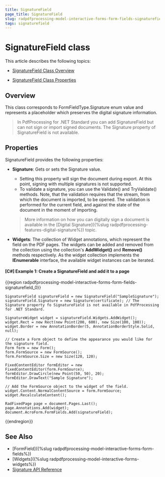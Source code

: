 ```yaml
---
title: SignatureField 
page_title: SignatureField 
slug: radpdfprocessing-model-interactive-forms-form-fields-signaturefield
tags: signaturefield
---
```



# SignatureField class

This article describes the following topics:

* [SignatureField Class Overview](#overview)

* [SignatureField Class Properties](#properties)


## Overview

This class corresponds to FormFieldType.Signature enum value and represents a placeholder which preserves the digital signature information. 

>In PdfProcessing for .NET Standard you can add SignatureField but can not sign or import signed documents. The Signature property of SignatureField is not available.

## Properties

SignatureField provides the following properties:

* **Signature**: Gets or sets the Signature value. 
	* Setting this property will sign the document during export. At this point, signing with multiple signatures is not supported.
	* To validate a signature, you can use the Validate() and TryValidate() methods. Note, that the validation requires that the stream, from which the document is imported, to be opened. The validation is performed for the current field, and against the state of the document in the moment of importing.

    > More information on how you can digitally sign a document is available in the [Digital Signature]({%slug radpdfprocessing-features-digital-signature%}) topic.

* **Widgets**: The collection of Widget annotations, which represent the field on the PDF pages. The widgets can be added and removed from the collection using the collection's **AddWidget()** and **Remove()** methods respectively. As the widget collection implements the **IEnumerable** interface, the available widget instances can be iterated.


#### **[C#] Example 1: Create a SignatureField and add it to a page**
{{region radpdfprocessing-model-interactive-forms-form-fields-signaturefield_0}}

	SignatureField signatureField = new SignatureField("SampleSignature");
	signatureField.Signature = new Signature(certificate); // The Signature property fo SignatureField is not available in PdfProcessing for .NET Standard.

	SignatureWidget widget = signatureField.Widgets.AddWidget();
	widget.Rect = new Rect(new Point(200, 600), new Size(100, 100));
	widget.Border = new AnnotationBorder(5, AnnotationBorderStyle.Solid, null);

	// Create a Form object to define the appearance you would like for the signature field.
	Form form = new Form();
	form.FormSource = new FormSource();
	form.FormSource.Size = new Size(120, 120);

	FixedContentEditor formEditor = new FixedContentEditor(form.FormSource);
	formEditor.DrawCircle(new Point(50, 50), 20);
	formEditor.DrawText("Sample Signature");

	// Add the FormSource object to the widget of the field.
	widget.Content.NormalContentSource = form.FormSource;
	widget.RecalculateContent();

	RadFixedPage page = document.Pages.Last();
	page.Annotations.Add(widget);
	document.AcroForm.FormFields.Add(signatureField);
{{endregion}}

## See Also

* [FormField]({%slug radpdfprocessing-model-interactive-forms-form-fields%})
* [Widgets]({%slug radpdfprocessing-model-interactive-forms-widgets%})
* [Signature API Reference](https://docs.telerik.com/devtools/document-processing/api/Telerik.Windows.Documents.Fixed.Model.DigitalSignatures.Signature.html)
